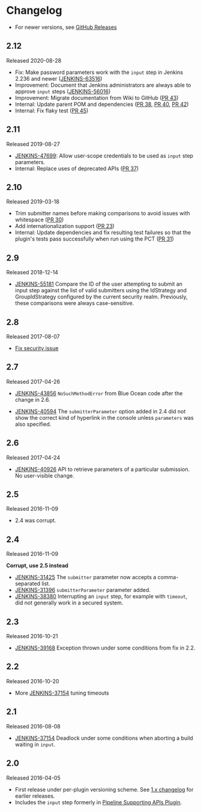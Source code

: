 # Changelog

- For newer versions, see [GitHub Releases](https://github.com/jenkinsci/pipeline-input-step-plugin/releases)

## 2.12

Released 2020-08-28

- Fix: Make password parameters work with the `input` step in Jenkins 2.236 and newer ([JENKINS-63516](https://issues.jenkins-ci.org/browse/JENKINS-63516))
- Improvement: Document that Jenkins administrators are always able to approve `input` steps ([JENKINS-56016](https://issues.jenkins-ci.org/browse/JENKINS-56016))
- Improvement: Migrate documentation from Wiki to GitHub ([PR 43](https://github.com/jenkinsci/pipeline-input-step-plugin/pull/43))
- Internal: Update parent POM and dependencies ([PR 38](https://github.com/jenkinsci/pipeline-input-step-plugin/pull/38), [PR 40](https://github.com/jenkinsci/pipeline-input-step-plugin/pull/40), [PR 42](https://github.com/jenkinsci/pipeline-input-step-plugin/pull/42))
- Internal: Fix flaky test ([PR 45](https://github.com/jenkinsci/pipeline-input-step-plugin/pull/45))

## 2.11

Released 2019-08-27

-   [JENKINS-47699](https://issues.jenkins-ci.org/browse/JENKINS-47699):
    Allow user-scope credentials to be used as `input` step parameters.
-   Internal: Replace uses of deprecated APIs ([PR
    37](https://github.com/jenkinsci/pipeline-input-step-plugin/pull/37))

## 2.10

Released 2019-03-18

-   Trim submitter names before making comparisons to avoid issues with
    whitespace ([PR
    30](https://github.com/jenkinsci/pipeline-input-step-plugin/pull/30))
-   Add internationalization support ([PR
    23](https://github.com/jenkinsci/pipeline-input-step-plugin/pull/23))
-   Internal: Update dependencies and fix resulting test failures so
    that the plugin's tests pass successfully when run using the PCT
    ([PR
    31](https://github.com/jenkinsci/pipeline-input-step-plugin/pull/31))

## 2.9

Released 2018-12-14

-   [JENKINS-55181](https://issues.jenkins-ci.org/browse/JENKINS-55181)
    Compare the ID of the user attempting to submit an input step
    against the list of valid submitters using the IdStrategy and
    GroupIdStrategy configured by the current security realm.
    Previously, these comparisons were always case-sensitive.

## 2.8

Released 2017-08-07

-   [Fix security issue](https://jenkins.io/security/advisory/2017-08-07/)

## 2.7

Released 2017-04-26

-   [JENKINS-43856](https://issues.jenkins-ci.org/browse/JENKINS-43856) `NoSuchMethodError`
    from Blue Ocean code after the change in 2.6.

-   [JENKINS-40594](https://issues.jenkins-ci.org/browse/JENKINS-40594) The `submitterParameter`
    option added in 2.4 did not show the correct kind of hyperlink in
    the console unless `parameters` was also specified.

## 2.6

Released 2017-04-24

-   [JENKINS-40926](https://issues.jenkins-ci.org/browse/JENKINS-40926) API
    to retrieve parameters of a particular submission. No user-visible
    change.

## 2.5

Released 2016-11-09

-   2.4 was corrupt.

## 2.4

Released 2016-11-09

**Corrupt, use 2.5 instead**

-   [JENKINS-31425](https://issues.jenkins-ci.org/browse/JENKINS-31425)
    The `submitter` parameter now accepts a comma-separated list.
-   [JENKINS-31396](https://issues.jenkins-ci.org/browse/JENKINS-31396)
    `submitterParameter` parameter added.
-   [JENKINS-38380](https://issues.jenkins-ci.org/browse/JENKINS-38380)
    Interrupting an `input` step, for example with `timeout`, did not
    generally work in a secured system.

## 2.3

Released 2016-10-21

-   [JENKINS-39168](https://issues.jenkins-ci.org/browse/JENKINS-39168)
    Exception thrown under some conditions from fix in 2.2.

## 2.2

Released 2016-10-20

-   More
    [JENKINS-37154](https://issues.jenkins-ci.org/browse/JENKINS-37154)
    tuning timeouts

## 2.1

Released 2016-08-08

-   [JENKINS-37154](https://issues.jenkins-ci.org/browse/JENKINS-37154)
    Deadlock under some conditions when aborting a build waiting in
    `input`.

## 2.0

Released 2016-04-05

-   First release under per-plugin versioning scheme. See [1.x
    changelog](https://github.com/jenkinsci/workflow-plugin/blob/82e7defa37c05c5f004f1ba01c93df61ea7868a5/CHANGES.md)
    for earlier releases.
-   Includes the `input` step formerly in [Pipeline Supporting APIs Plugin](https://plugins.jenkins.io/workflow-support/).
